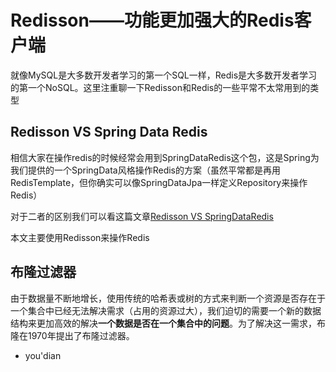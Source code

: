 # Redisson——功能更加强大的Redis客户端

就像MySQL是大多数开发者学习的第一个SQL一样，Redis是大多数开发者学习的第一个NoSQL。这里注重聊一下Redisson和Redis的一些平常不太常用到的类型
## Redisson VS Spring Data Redis

相信大家在操作redis的时候经常会用到SpringDataRedis这个包，这是Spring为我们提供的一个SpringData风格操作Redis的方案（虽然平常都是再用RedisTemplate，但你确实可以像SpringDataJpa一样定义Repository来操作Redis）

对于二者的区别我们可以看这篇文章[Redisson VS SpringDataRedis](https://redisson.pro/blog/feature-comparison-redisson-vs-spring-data-redis.html)

本文主要使用Redisson来操作Redis

## 布隆过滤器

由于数据量不断地增长，使用传统的哈希表或树的方式来判断一个资源是否存在于一个集合中已经无法解决需求（占用的资源过大），我们迫切的需要一个新的数据结构来更加高效的解决**一个数据是否在一个集合中的问题**。为了解决这一需求，布隆在1970年提出了布隆过滤器。

- you'dian